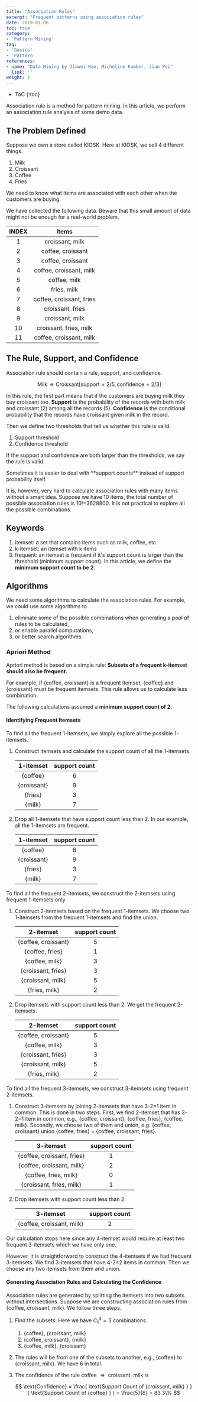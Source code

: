 ```yaml
---
title: "Association Rules"
excerpt: "Frequent patterns using association rules"
date: 2019-01-06
toc: true
category:
- 'Pattern Mining'
tag:
- 'Basics'
- 'Pattern'
references:
- name: "Data Mining by Jiawei Han, Micheline Kamber, Jian Pei"
  link: ''
weight: 1
---
```


* ToC
{:toc}

Association rule is a method for pattern mining. In this article, we perform an association rule analysis of some demo data.

## The Problem Defined

Suppose we own a store called KIOSK. Here at KIOSK, we sell 4 different things.

1. Milk
2. Croissant
3. Coffee
4. Fries

We need to know what items are associated with each other when the customers are buying.

We have collected the following data. Beware that this small amount of data might not be enough for a real-world problem.

| INDEX | Items |
|:---:|:---:|
| 1 | croissant, milk |
| 2 | coffee, croissant |
| 3 | coffee, croissant |
| 4 | coffee, croissant, milk |
| 5 | coffee, milk |
| 6 | fries, milk |
| 7 | coffee, croissant, fries |
| 8 | croissant, fries  |
| 9 | croissant, milk |
| 10 | croissant, fries, milk |
| 11 | coffee, croissant, milk |

## The Rule, Support, and Confidence


Association rule should contain a rule, support, and confidence.

$$
\text{Milk} \Rightarrow \text{Croissant} [ \text{support} = 2/5, \text{confidence} = 2/3  ]
$$

In this rule, the first part means that if the customers are buying milk they buy croissant too. **Support** is the probability of the records with both milk and croissant (2) among all the records (5). **Confidence** is the conditional probability that the records have croissant given milk in the record.

Then we define two thresholds that tell us whether this rule is valid.

1. Support threshold
2. Confidence threshold

If the support and confidence are both larger than the thresholds, we say the rule is valid.

<div class="notes--info" markdown="1">
Sometimes it is easier to deal with **support counts** instead of support probability itself.
</div>

It is, however, very hard to calculate association rules with many items without a smart idea. Suppose we have 10 items, the total number of possible association rules is 10!=3628800. It is not practical to explore all the possible combinations.

## Keywords

1. itemset: a set that contains items such as milk, coffee, etc.
2. k-itemset: an itemset with k items
3. frequent: an itemset is frequent if it's support count is larger than the threshold (minimum support count). In this article, we define the **minimum support count to be 2**.

## Algorithms

We need some algorithms to calculate the association rules. For example, we could use some algorithms to

1. eliminate some of the possible combinations when generating a pool of rules to be calculated,
2. or enable parallel computations,
3. or better search algorithms.

### Apriori Method

Apriori method is based on a simple rule: **Subsets of a frequent k-itemset should also be frequent.**

For example, if {coffee, croissant} is a frequent itemset, {coffee} and {croissant} must be frequent itemsets. This rule allows us to calculate less combination.

The following calculations assumed a **minimum support count of 2**.

#### Identifying Frequent Itemsets

To find all the frequent 1-itemsets, we simply explore all the possible 1-itemsets.

1. Construct itemsets and calculate the support count of all the 1-itemsets.
   
   | 1-itemset | support count |
   |:---:|:---:|
   | {coffee} | 6 |
   | {croissant} | 9 |
   | {fries} | 3 |
   | {milk} | 7 |

2. Drop all 1-itemsets that have support count less than 2. In our example, all the 1-itemsets are frequent.

   | 1-itemset | support count |
   |:---:|:---:|
   | {coffee} | 6 |
   | {croissant} | 9 |
   | {fries} | 3 |
   | {milk} | 7 |


To find all the frequent 2-itemsets, we construct the 2-itemsets using frequent 1-itemsets only.

1. Construct 2-itemsets based on the frequent 1-itemsets. We choose two 1-itemsets from the frequent 1-itemsets and find the union.

   | 2-itemset | support count |
   |:---:|:---:|
   | {coffee, croissant} | 5 |
   | {coffee, fries} | 1 |
   | {coffee, milk} | 3 |
   | {croissant, fries} | 3 |
   | {croissant, milk} | 5 |
   | {fries, milk} | 2 |

2. Drop itemsets with support count less than 2. We get the frequent 2-itemsets.
 
   | 2-itemset | support count |
   |:---:|:---:|
   | {coffee, croissant} | 5 |
   | {coffee, milk} | 3 |
   | {croissant, fries} | 3 |
   | {croissant, milk} | 5 |
   | {fries, milk} | 2 |

To find all the frequent 3-itemsets, we construct 3-itemsets using frequent 2-itemsets.

1. Construct 3-itemsets by joining 2-itemsets that have 3-2=1 item in common. This is done in two steps. First, we find 2-itemset that has 3-2=1 item in common, e.g., {coffee, croissant}, {coffee, fries}, {coffee, milk}. Secondly, we choose two of them and union, e.g. {coffee, croissant} union {coffee, fries} = {coffee, croissant, fries}.

   | 3-itemset | support count |
   |:---:|:---:|
   | {coffee, croissant, fries} | 1 |
   | {coffee, croissant, milk} | 2 |
   | {coffee, fries, milk} | 0 |
   | {croissant, fries, milk} | 1 |

2. Drop itemsets with support count less than 2.

   | 3-itemset | support count |
   |:---:|:---:|
   | {coffee, croissant, milk} | 2 |

Our calculation stops here since any 4-itemset would require at least two frequent 3-itemsets which we have only one.

However, it is straightforward to construct the 4-itemsets if we had frequent 3-itemsets. We find 3-itemsets that have 4-2=2 items in common. Then we choose any two itemsets from them and union.

#### Generating Association Rules and Calculating the Confidence

Association rules are generated by splitting the itemsets into two subsets without intersections. Suppose we are constructing association rules from {coffee, croissant, milk}. We follow three steps.

1. Find the subsets. Here we have $C^3_1=3$ combinations.
   
   1. {coffee}, {croissant, milk}
   2. {coffee, croissant}, {milk}
   3. {coffee, milk}, {croissant}

2. The rules will be from one of the subsets to another, e.g., {coffee} to {croissant, milk}. We have 6 in total.
3. The confidence of the rule $\text{ {coffee} } \Rightarrow \text{ {croissant, milk} }$ is

   $$
   \text{Confidence} = \frac{ \text{Support Count of {croissant, milk} } }{ \text{Support Count of {coffee} } } = \frac{5}{6} = 83.3\%
   $$
